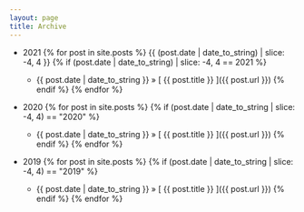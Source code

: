 ```yaml
---
layout: page
title: Archive
---
```


- 2021
{% for post in site.posts %}
  {{ (post.date | date_to_string) | slice: -4, 4 }}
  {% if (post.date | date_to_string) | slice: -4, 4 == 2021 %}
    - {{ post.date | date_to_string }} &raquo; [ {{ post.title }} ]({{ post.url }})
  {% endif %}
{% endfor %}

 - 2020
{% for post in site.posts %}
  {% if (post.date | date_to_string | slice: -4, 4) == "2020" %}
    - {{ post.date | date_to_string }} &raquo; [ {{ post.title }} ]({{ post.url }})
  {% endif %}
{% endfor %}

 - 2019
{% for post in site.posts %}
  {% if (post.date | date_to_string | slice: -4, 4) == "2019" %}
    - {{ post.date | date_to_string }} &raquo; [ {{ post.title }} ]({{ post.url }})
  {% endif %}
{% endfor %}
